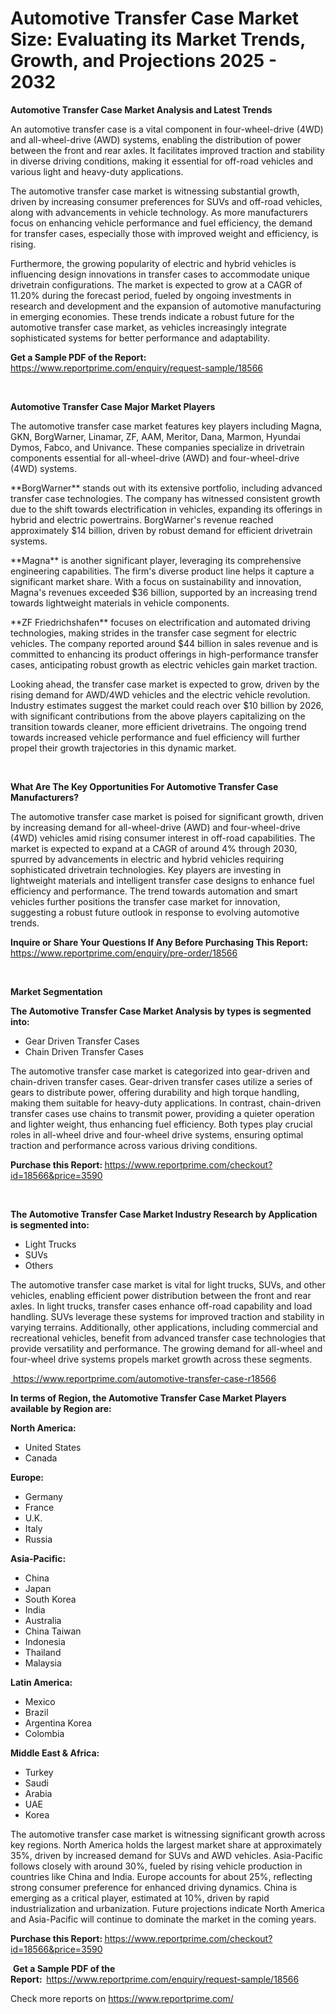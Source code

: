 <p><h1>Automotive Transfer Case Market Size: Evaluating its Market Trends, Growth, and Projections 2025 - 2032</h1></p><p><strong>Automotive Transfer Case Market Analysis and Latest Trends</strong></p>
<p><p>An automotive transfer case is a vital component in four-wheel-drive (4WD) and all-wheel-drive (AWD) systems, enabling the distribution of power between the front and rear axles. It facilitates improved traction and stability in diverse driving conditions, making it essential for off-road vehicles and various light and heavy-duty applications. </p><p>The automotive transfer case market is witnessing substantial growth, driven by increasing consumer preferences for SUVs and off-road vehicles, along with advancements in vehicle technology. As more manufacturers focus on enhancing vehicle performance and fuel efficiency, the demand for transfer cases, especially those with improved weight and efficiency, is rising. </p><p>Furthermore, the growing popularity of electric and hybrid vehicles is influencing design innovations in transfer cases to accommodate unique drivetrain configurations. The market is expected to grow at a CAGR of 11.20% during the forecast period, fueled by ongoing investments in research and development and the expansion of automotive manufacturing in emerging economies. These trends indicate a robust future for the automotive transfer case market, as vehicles increasingly integrate sophisticated systems for better performance and adaptability.</p></p>
<p><strong>Get a Sample PDF of the Report:&nbsp;</strong> <a href="https://www.reportprime.com/enquiry/request-sample/18566?utm_campaign=2820&utm_medium=2&utm_source=Github&utm_content=ia&utm_term=19032025&utm_id=automotive-transfer-case">https://www.reportprime.com/enquiry/request-sample/18566</a></p>
<p>&nbsp;</p>
<p><strong>Automotive Transfer Case Major Market Players</strong></p>
<p><p>The automotive transfer case market features key players including Magna, GKN, BorgWarner, Linamar, ZF, AAM, Meritor, Dana, Marmon, Hyundai Dymos, Fabco, and Univance. These companies specialize in drivetrain components essential for all-wheel-drive (AWD) and four-wheel-drive (4WD) systems.</p><p>**BorgWarner** stands out with its extensive portfolio, including advanced transfer case technologies. The company has witnessed consistent growth due to the shift towards electrification in vehicles, expanding its offerings in hybrid and electric powertrains. BorgWarner's revenue reached approximately $14 billion, driven by robust demand for efficient drivetrain systems.</p><p>**Magna** is another significant player, leveraging its comprehensive engineering capabilities. The firm's diverse product line helps it capture a significant market share. With a focus on sustainability and innovation, Magna's revenues exceeded $36 billion, supported by an increasing trend towards lightweight materials in vehicle components.</p><p>**ZF Friedrichshafen** focuses on electrification and automated driving technologies, making strides in the transfer case segment for electric vehicles. The company reported around $44 billion in sales revenue and is committed to enhancing its product offerings in high-performance transfer cases, anticipating robust growth as electric vehicles gain market traction.</p><p>Looking ahead, the transfer case market is expected to grow, driven by the rising demand for AWD/4WD vehicles and the electric vehicle revolution. Industry estimates suggest the market could reach over $10 billion by 2026, with significant contributions from the above players capitalizing on the transition towards cleaner, more efficient drivetrains. The ongoing trend towards increased vehicle performance and fuel efficiency will further propel their growth trajectories in this dynamic market.</p></p>
<p>&nbsp;</p>
<p><strong>What Are The Key Opportunities For Automotive Transfer Case Manufacturers?</strong></p>
<p><p>The automotive transfer case market is poised for significant growth, driven by increasing demand for all-wheel-drive (AWD) and four-wheel-drive (4WD) vehicles amid rising consumer interest in off-road capabilities. The market is expected to expand at a CAGR of around 4% through 2030, spurred by advancements in electric and hybrid vehicles requiring sophisticated drivetrain technologies. Key players are investing in lightweight materials and intelligent transfer case designs to enhance fuel efficiency and performance. The trend towards automation and smart vehicles further positions the transfer case market for innovation, suggesting a robust future outlook in response to evolving automotive trends.</p></p>
<p><strong>Inquire or Share Your Questions If Any Before Purchasing This Report:</strong> <a href="https://www.reportprime.com/enquiry/pre-order/18566?utm_campaign=2820&utm_medium=2&utm_source=Github&utm_content=ia&utm_term=19032025&utm_id=automotive-transfer-case">https://www.reportprime.com/enquiry/pre-order/18566</a></p>
<p>&nbsp;</p>
<p><strong>Market Segmentation</strong></p>
<p><strong>The Automotive Transfer Case Market Analysis by types is segmented into:</strong></p>
<p><ul><li>Gear Driven Transfer Cases</li><li>Chain Driven Transfer Cases</li></ul></p>
<p><p>The automotive transfer case market is categorized into gear-driven and chain-driven transfer cases. Gear-driven transfer cases utilize a series of gears to distribute power, offering durability and high torque handling, making them suitable for heavy-duty applications. In contrast, chain-driven transfer cases use chains to transmit power, providing a quieter operation and lighter weight, thus enhancing fuel efficiency. Both types play crucial roles in all-wheel drive and four-wheel drive systems, ensuring optimal traction and performance across various driving conditions.</p></p>
<p><strong>Purchase this Report:&nbsp;</strong><a href="https://www.reportprime.com/checkout?id=18566&price=3590&utm_campaign=2820&utm_medium=2&utm_source=Github&utm_content=ia&utm_term=19032025&utm_id=automotive-transfer-case">https://www.reportprime.com/checkout?id=18566&price=3590</a></p>
<p>&nbsp;</p>
<p><strong>The Automotive Transfer Case Market Industry Research by Application is segmented into:</strong></p>
<p><ul><li>Light Trucks</li><li>SUVs</li><li>Others</li></ul></p>
<p><p>The automotive transfer case market is vital for light trucks, SUVs, and other vehicles, enabling efficient power distribution between the front and rear axles. In light trucks, transfer cases enhance off-road capability and load handling. SUVs leverage these systems for improved traction and stability in varying terrains. Additionally, other applications, including commercial and recreational vehicles, benefit from advanced transfer case technologies that provide versatility and performance. The growing demand for all-wheel and four-wheel drive systems propels market growth across these segments.</p></p>
<p><a href="https://www.reportprime.com/automotive-transfer-case-r18566?utm_campaign=2820&utm_medium=2&utm_source=Github&utm_content=ia&utm_term=19032025&utm_id=automotive-transfer-case">&nbsp;https://www.reportprime.com/automotive-transfer-case-r18566</a></p>
<p><strong>In terms of Region, the Automotive Transfer Case Market Players available by Region are:</strong></p>
<p>
    <p> <strong> North America: </strong>
        <ul>
            <li>United States</li>
            <li>Canada</li>
        </ul>
        </p> 
    <p> <strong> Europe: </strong>
        <ul>
            <li>Germany</li>
            <li>France</li>
            <li>U.K.</li>
            <li>Italy</li>
            <li>Russia</li>
        </ul>
        </p> 
    <p> <strong> Asia-Pacific: </strong>
        <ul>
            <li>China</li>
            <li>Japan</li>
            <li>South Korea</li>
            <li>India</li>
            <li>Australia</li>
            <li>China Taiwan</li>
            <li>Indonesia</li>
            <li>Thailand</li>
            <li>Malaysia</li>
        </ul>
        </p> 
    <p> <strong> Latin America: </strong>
        <ul>
            <li>Mexico</li>
            <li>Brazil</li>
            <li>Argentina Korea</li>
            <li>Colombia</li>
        </ul>
        </p> 
    <p> <strong> Middle East & Africa: </strong>
        <ul>
            <li>Turkey</li>
            <li>Saudi</li>
            <li>Arabia</li>
            <li>UAE</li>
            <li>Korea</li>
        </ul>
    </p>
    </p>
<p><p>The automotive transfer case market is witnessing significant growth across key regions. North America holds the largest market share at approximately 35%, driven by increased demand for SUVs and AWD vehicles. Asia-Pacific follows closely with around 30%, fueled by rising vehicle production in countries like China and India. Europe accounts for about 25%, reflecting strong consumer preference for enhanced driving dynamics. China is emerging as a critical player, estimated at 10%, driven by rapid industrialization and urbanization. Future projections indicate North America and Asia-Pacific will continue to dominate the market in the coming years.</p></p>
<p><strong>Purchase this Report: </strong><a href="https://www.reportprime.com/checkout?id=18566&price=3590&utm_campaign=2820&utm_medium=2&utm_source=Github&utm_content=ia&utm_term=19032025&utm_id=automotive-transfer-case">https://www.reportprime.com/checkout?id=18566&price=3590</a></p>
<p>&nbsp;<strong>Get a Sample PDF of the Report:&nbsp;&nbsp;</strong><a href="https://www.reportprime.com/enquiry/request-sample/18566?utm_campaign=2820&utm_medium=2&utm_source=Github&utm_content=ia&utm_term=19032025&utm_id=automotive-transfer-case">https://www.reportprime.com/enquiry/request-sample/18566</a></p>
<p><strong></strong></p>
<p>Check more reports on <a href="https://www.reportprime.com/?utm_campaign=2820&utm_medium=2&utm_source=Github&utm_content=ia&utm_term=19032025&utm_id=automotive-transfer-case">https://www.reportprime.com/</a></p>
